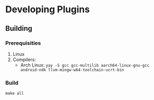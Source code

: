 # Developing Plugins

## Building

### Prerequisities

1. Linux
2. Compilers:
    - Arch Linux:
      `yay -S gcc gcc-multilib aarch64-linux-gnu-gcc android-ndk llvm-mingw-w64-toolchain-ucrt-bin`

### Build

`make all`